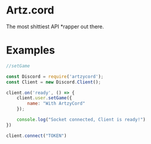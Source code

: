 # Artz.cord
The most shittiest API *rapper out there.

# Examples

```js
//setGame

const Discord = require('artzycord');
const Client = new Discord.Client();

client.on('ready', () => {
	client.user.setGame({
		name: "With ArtzyCord"
	});

	console.log("Socket connected, Client is ready!")
})

client.connect("TOKEN")
```
